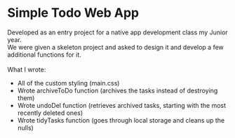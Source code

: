 # Simple Todo Web App
Developed as an entry project for a native app development class my Junior year.<br>
We were given a skeleton project and asked to design it and develop a few additional functions for it.<br><br>
What I wrote:
* All of the custom styling (main.css)
* Wrote archiveToDo function (archives the tasks instead of destroying them)
* Wrote undoDel function (retrieves archived tasks, starting with the most recently deleted ones)
* Wrote tidyTasks function (goes through local storage and cleans up the nulls)
